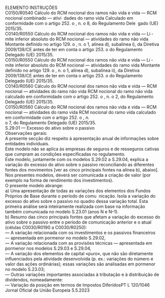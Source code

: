  
ELEMENTO  INSTRUÇÕES  
C0150/R0540  Cálculo do RCM nocional dos 
ramos não vida e vida — RCM 
nocional combinado — ativi ­
dades do ramo vida  Calculado em conformidade com o artigo 252.  o , n.  o 8, do Regulamento Dele ­
gado (UE) 2015/35.  
C0140/R0550  Cálculo do RCM nocional dos 
ramos não vida e vida — Li ­
mite inferior absoluto do RCM 
nocional — atividades do 
ramo não vida  Montante definido no artigo 129.  o , n.  o 1, alínea d), subalínea i), da Diretiva 
2009/138/CE antes de ter em conta o artigo 253.  o do Regulamento Delegado 
(UE) 2015/35.  
C0150/R0550  Cálculo do RCM nocional dos 
ramos não vida e vida — Li ­
mite inferior absoluto do RCM 
nocional — atividades do 
ramo vida  Montante definido no artigo 129.  o , n.  o 1, alínea d), subalínea ii), da Diretiva 
2009/138/CE antes de ter em conta o artigo 253.  o do Regulamento Delegado 
(UE) 2015/35.  
C0140/R0560  Cálculo do RCM nocional dos 
ramos não vida e vida — RCM 
nocional — atividades do 
ramo não vida  RCM nocional do ramo não vida calculado em conformidade com o artigo 252.  o , 
n.  o 2, do Regulamento Delegado (UE) 2015/35.  
C0150/R0560  Cálculo do RCM nocional dos 
ramos não vida e vida — RCM 
nocional — atividades do 
ramo vida  RCM nocional do ramo vida calculado em conformidade com o artigo 252.  o , n.  
o 7, do Regulamento Delegado (UE) 2015/35.  
S.29.01 — Excesso do ativo sobre o passivo  
Observações gerais:  
A presente secção diz respeito à apresentação anual de informações sobre entidades individuais.  
Este modelo não se aplica às empresas de seguros e de resseguros cativas que cumpram as condições especificadas no 
regulamento.  
Este modelo, juntamente com os modelos S.29.02 a S.29.04, explica a variação do excesso do ativo sobre o passivo 
reconciliando as diferentes fontes dos movimentos [ver as cinco principais fontes na alínea b), abaixo]. Nos presentes 
modelos, deverá ser comunicada a criação de valor (por exemplo na forma de rendimento dos investimentos).  
O presente modelo abrange:  
a) Uma apresentação de todas as variações dos elementos dos Fundos Próprios de Base durante o período de comu ­
nicação. Isola a variação do excesso do ativo sobre o passivo no quadro dessa variação total. Esta primeira análise 
será inteiramente realizada com base na informação também comunicada no modelo S.23.01 (anos N e N–1).  
b) Resumo das cinco principais fontes que afetam a variação do excesso do ativo sobre o passivo entre o período de 
comunicação anterior e o atual (células C0030/R0190 a C0030/R0250):  
— A variação relacionada com os investimentos e os passivos financeiros — apresentada em pormenor no modelo 
S.29.02,  
— A variação relacionada com as provisões técnicas — apresentada em pormenor nos modelos S.29.03 e S.29.04,  
— A variação dos elementos de capital «puro», que não são diretamente influenciados pela atividade desenvolvida (p. 
ex.: variações do número e valor das ações ordinárias); essas variações são analisadas em pormenor no modelo 
S.23.03;  
— Outras variações importantes associadas à tributação e à distribuição de dividendos, nomeadamente:  
— Variação da posição em termos de Impostos DiferidosPT  L 120/1046 Jornal Oficial da União Europeia 5.5.2023